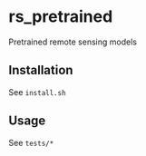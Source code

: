 # rs_pretrained

Pretrained remote sensing models

## Installation

See `install.sh`

## Usage

See `tests/*`